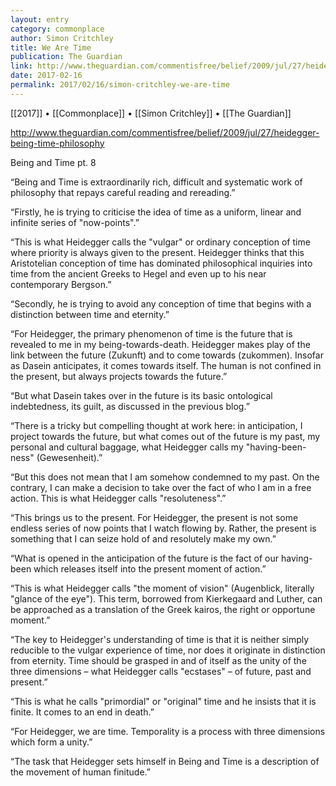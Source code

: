 ```yaml
---
layout: entry
category: commonplace
author: Simon Critchley
title: We Are Time
publication: The Guardian
link: http://www.theguardian.com/commentisfree/belief/2009/jul/27/heidegger-being-time-philosophy
date: 2017-02-16
permalink: 2017/02/16/simon-critchley-we-are-time
---
```


[[2017]] • [[Commonplace]] • [[Simon Critchley]] • [[The Guardian]] 

http://www.theguardian.com/commentisfree/belief/2009/jul/27/heidegger-being-time-philosophy

Being and Time pt. 8

“Being and Time is extraordinarily rich, difficult and systematic work of philosophy that repays careful reading and rereading.”

“Firstly, he is trying to criticise the idea of time as a uniform, linear and infinite series of "now-points".”

“This is what Heidegger calls the "vulgar" or ordinary conception of time where priority is always given to the present. Heidegger thinks that this Aristotelian conception of time has dominated philosophical inquiries into time from the ancient Greeks to Hegel and even up to his near contemporary Bergson.”

“Secondly, he is trying to avoid any conception of time that begins with a distinction between time and eternity.”

“For Heidegger, the primary phenomenon of time is the future that is revealed to me in my being-towards-death. Heidegger makes play of the link between the future (Zukunft) and to come towards (zukommen). Insofar as Dasein anticipates, it comes towards itself. The human is not confined in the present, but always projects towards the future.”

“But what Dasein takes over in the future is its basic ontological indebtedness, its guilt, as discussed in the previous blog.”

“There is a tricky but compelling thought at work here: in anticipation, I project towards the future, but what comes out of the future is my past, my personal and cultural baggage, what Heidegger calls my "having-been-ness" (Gewesenheit).”

“But this does not mean that I am somehow condemned to my past. On the contrary, I can make a decision to take over the fact of who I am in a free action. This is what Heidegger calls "resoluteness".”

“This brings us to the present. For Heidegger, the present is not some endless series of now points that I watch flowing by. Rather, the present is something that I can seize hold of and resolutely make my own.”

“What is opened in the anticipation of the future is the fact of our having-been which releases itself into the present moment of action.”

“This is what Heidegger calls "the moment of vision" (Augenblick, literally "glance of the eye"). This term, borrowed from Kierkegaard and Luther, can be approached as a translation of the Greek kairos, the right or opportune moment.”

“The key to Heidegger's understanding of time is that it is neither simply reducible to the vulgar experience of time, nor does it originate in distinction from eternity. Time should be grasped in and of itself as the unity of the three dimensions – what Heidegger calls "ecstases" – of future, past and present.”

“This is what he calls "primordial" or "original" time and he insists that it is finite. It comes to an end in death.”

“For Heidegger, we are time. Temporality is a process with three dimensions which form a unity.”

“The task that Heidegger sets himself in Being and Time is a description of the movement of human finitude.”

